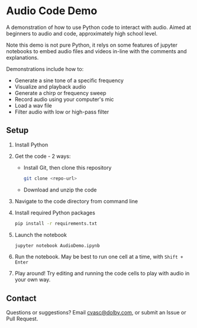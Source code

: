 # Audio Code Demo

A demonstration of how to use Python code to interact with audio. Aimed at beginners to audio and code, approximately high school level.

Note this demo is not pure Python, it relys on some features of jupyter notebooks to embed audio files and videos in-line with the comments and explanations.

Demonstrations include how to:

* Generate a sine tone of a specific frequency
* Visualize and playback audio
* Generate a chirp or frequency sweep
* Record audio using your computer's mic
* Load a wav file
* Filter audio with low or high-pass filter

## Setup

1. Install Python
1. Get the code - 2 ways:
    * Install Git, then clone this repository

      ```bash
      git clone <repo-url>
      ```
     * Download and unzip the code
1. Navigate to the code directory from command line
1. Install required Python packages

    ```bash
    pip install -r requirements.txt
    ```

1. Launch the notebook

     ```bash
    jupyter notebook AudioDemo.ipynb
    ```

1. Run the notebook. May be best to run one cell at a time, with `Shift + Enter`
1. Play around! Try editing and running the code cells to play with audio in your own way.

## Contact

Questions or suggestions? Email cvasc@dolby.com, or submit an Issue or Pull Request.
